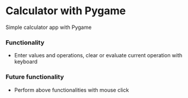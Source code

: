 # Calculator with Pygame

Simple calculator app with Pygame

### Functionality
- Enter values and operations, clear or evaluate current operation with keyboard

### Future functionality
- Perform above functionalities with mouse click
